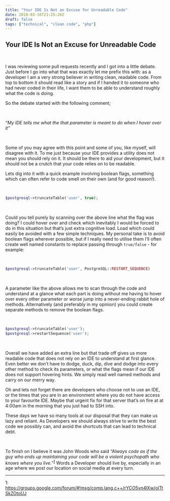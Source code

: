 ```yaml
---
title: "Your IDE Is Not an Excuse for Unreadable Code"
date: 2018-03-16T21:25:26Z
draft: false
tags: ["technical", "clean code", "php"]
---
```


## Your IDE Is Not an Excuse for Unreadable Code

&nbsp; 

I was reviewing some pull requests recently and I got into a  little debate. Just before I go into what that was exactly let me prefix this with: as a developer I am a very strong believer in writing clean, readable code. From top to bottom it should read like a story and if I handed it to someone who had never coded in their life, I want them to be able to understand roughly what the code is doing.

So the debate started with the following comment;

&nbsp;

_“My IDE tells me what the that parameter is meant to do when I hover over it”_

&nbsp;

Some of you may agree with this point and some of you, like myself, will disagree with it. To me just because your IDE provides a utility does not mean you should rely on it. It should be there to aid your development, but it should not be a crutch that your code relies on to be readable.

Lets dig into it with a quick example involving boolean flags, something which can often refer to code smell on their own (and for good reason!).

&nbsp;

```php
$postgresql->truncateTable('user', true);
```

&nbsp;

Could you tell purely by scanning over the above line what the flag was doing? I could hover over and check which inevitably I would be forced to do in this situation but that’s just extra cognitive load. Load which could easily be avoided with a few simple techniques. My personal take is to avoid boolean flags wherever possible, but if I really need to utilise them I’ll often create well named constants to replace passing through `true/false` - for example:

&nbsp;

```php
$postgresql->truncateTable('user', PostgreSQL::RESTART_SEQUENCE)
```

&nbsp;

A parameter like the above allows me to scan through the code and understand at a glance what each part is doing without me having to hover over every other parameter or worse jump into a never-ending rabbit hole of methods. Alternatively (and preferably in my opinion) you could create separate methods to remove the boolean flags.

&nbsp;

```php
$postgresql->truncateTable('user');
$postgresql->restartSequence('user');
```

&nbsp;

Overall we have added an extra line but that trade off gives us more readable code that does not rely on an IDE to understand at first glance. Even better we don’t have to dodge, duck, dip, dive and dodge into every other method to check its parameters, or what the flags mean if our IDE does not support hovering hints. We simply read well named methods and carry on our merry way.

Oh and lets not forget there are developers who choose not to use an IDE, or the times that you are in an environment where you do not have access to your favourite IDE. Maybe that urgent fix for that server that’s on fire at at 4:00am in the morning that you just had to SSH into.

These days we have so many tools at our disposal that they can make us lazy and reliant. As Developers we should always strive to write the best code we possibly can, and avoid the shortcuts that can lead to technical debt.

  
&nbsp;

To finish on I believe it was John Woods who said _“Always code as if the guy who ends up maintaining your code will be a violent psychopath who knows where you live.”_<sup>[1](#quote-source)</sup> Words a Developer should live by, especially in an age where we post our location on social media at every turn.

---
<a name="quote-source">1</a>: https://groups.google.com/forum/#!msg/comp.lang.c++/rYCO5yn4lXw/oITtSkZOtoUJ
